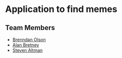 # Application to find memes
## Team Members
* [Brenndan Olson](https://github.com/bolson10)
* [Alan Bretney](https://github.com/Bretay)
* [Steven Altman](https://github.com/theSaltman)
